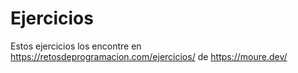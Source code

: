 # Ejercicios
Estos ejercicios los encontre en https://retosdeprogramacion.com/ejercicios/ de https://moure.dev/
